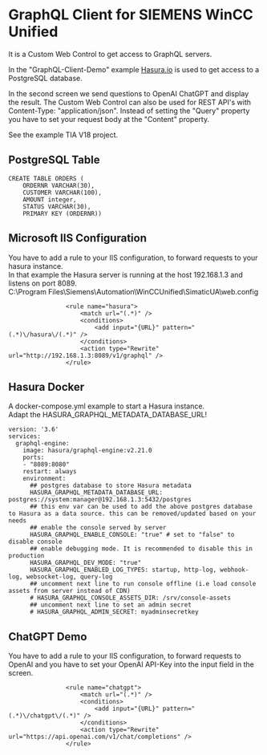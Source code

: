 # GraphQL Client for SIEMENS WinCC Unified

It is a Custom Web Control to get access to GraphQL servers.

In the "GraphQL-Client-Demo" example [Hasura.io](https://hasura.io) is used to get access to a PostgreSQL database.  

In the second screen we send questions to OpenAI ChatGPT and display the result. The Custom Web Control can also be used for REST API's with Content-Type: "application/json". Instead of setting the "Query" property you have to set your request body at the "Content" property. 

See the example TIA V18 project.  

## PostgreSQL Table
``` 
CREATE TABLE ORDERS (
	ORDERNR VARCHAR(30),	
	CUSTOMER VARCHAR(100),	
	AMOUNT integer, 
	STATUS VARCHAR(30),
	PRIMARY KEY (ORDERNR))
```

## Microsoft IIS Configuration
You have to add a rule to your IIS configuration, to forward requests to your hasura instance.  
In that example the Hasura server is running at the host 192.168.1.3 and listens on port 8089.  
C:\Program Files\Siemens\Automation\WinCCUnified\SimaticUA\web.config
```
                <rule name="hasura">
                    <match url="(.*)" />
                    <conditions>
                        <add input="{URL}" pattern="(.*)\/hasura\/(.*)" />
                    </conditions>
                    <action type="Rewrite" url="http://192.168.1.3:8089/v1/graphql" />
                </rule>  
```

## Hasura Docker 
A docker-compose.yml example to start a Hasura instance.   
Adapt the HASURA_GRAPHQL_METADATA_DATABASE_URL!
```
version: '3.6'
services:
  graphql-engine:
    image: hasura/graphql-engine:v2.21.0
    ports:
    - "8089:8080"
    restart: always
    environment:
      ## postgres database to store Hasura metadata
      HASURA_GRAPHQL_METADATA_DATABASE_URL: postgres://system:manager@192.168.1.3:5432/postgres
      ## this env var can be used to add the above postgres database to Hasura as a data source. this can be removed/updated based on your needs
      ## enable the console served by server
      HASURA_GRAPHQL_ENABLE_CONSOLE: "true" # set to "false" to disable console
      ## enable debugging mode. It is recommended to disable this in production
      HASURA_GRAPHQL_DEV_MODE: "true"
      HASURA_GRAPHQL_ENABLED_LOG_TYPES: startup, http-log, webhook-log, websocket-log, query-log
      ## uncomment next line to run console offline (i.e load console assets from server instead of CDN)
      # HASURA_GRAPHQL_CONSOLE_ASSETS_DIR: /srv/console-assets
      ## uncomment next line to set an admin secret
      # HASURA_GRAPHQL_ADMIN_SECRET: myadminsecretkey

```

## ChatGPT Demo
You have to add a rule to your IIS configuration, to forward requests to OpenAI and you have to set your OpenAI API-Key into the input field in the screen. 
```
                <rule name="chatgpt">
                    <match url="(.*)" />
                    <conditions>
                        <add input="{URL}" pattern="(.*)\/chatgpt\/(.*)" />
                    </conditions>
                    <action type="Rewrite" url="https://api.openai.com/v1/chat/completions" />
                </rule>       
```